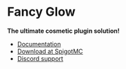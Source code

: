 # Fancy Glow

**The ultimate cosmetic plugin solution!**

* [Documentation](https://docs.smartshub.dev/fancy-glow/introduction/)
* [Download at SpigotMC](https://www.spigotmc.org/resources/fancy-glow-%E2%9C%A8-free-cosmetics-plugin.116326/)
* [Discord support](https://discord.smartshub.dev)

